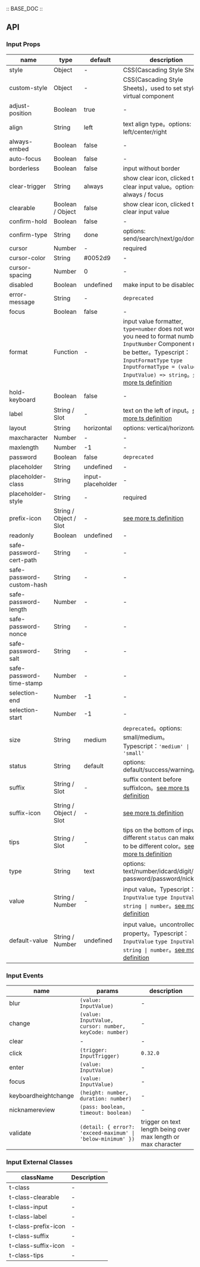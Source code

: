 :: BASE_DOC ::

## API

### Input Props

name | type | default | description | required
-- | -- | -- | -- | --
style | Object | - | CSS(Cascading Style Sheets) | N
custom-style | Object | - | CSS(Cascading Style Sheets)，used to set style on virtual component | N
adjust-position | Boolean | true | \- | N
align | String | left | text align type。options: left/center/right | N
always-embed | Boolean | false | \- | N
auto-focus | Boolean | false | \- | N
borderless | Boolean | false | input without border | N
clear-trigger | String | always | show clear icon, clicked to clear input value。options: always / focus | N
clearable | Boolean / Object | false | show clear icon, clicked to clear input value | N
confirm-hold | Boolean | false | \- | N
confirm-type | String | done | options: send/search/next/go/done | N
cursor | Number | - | required | Y
cursor-color | String | #0052d9 | \- | N
cursor-spacing | Number | 0 | \- | N
disabled | Boolean | undefined | make input to be disabled | N
error-message | String | - | `deprecated` | N
focus | Boolean | false | \- | N
format | Function | - | input value formatter, `type=number` does not work. if you need to format number, `InputNumber` Component might be better。Typescript：`InputFormatType` `type InputFormatType = (value: InputValue) => string`。[see more ts definition](https://github.com/Tencent/tdesign-miniprogram/tree/develop/src/input/type.ts) | N
hold-keyboard | Boolean | false | \- | N
label | String / Slot | - | text on the left of input。[see more ts definition](https://github.com/Tencent/tdesign-miniprogram/blob/develop/src/common/common.ts) | N
layout | String | horizontal | options: vertical/horizontal | N
maxcharacter | Number | - | \- | N
maxlength | Number | -1 | \- | N
password | Boolean | false | `deprecated` | N
placeholder | String | undefined | \- | N
placeholder-class | String | input-placeholder | \- | N
placeholder-style | String | - | required | Y
prefix-icon | String / Object / Slot | - | [see more ts definition](https://github.com/Tencent/tdesign-miniprogram/blob/develop/src/common/common.ts) | N
readonly | Boolean | undefined | \- | N
safe-password-cert-path | String | - | \- | N
safe-password-custom-hash | String | - | \- | N
safe-password-length | Number | - | \- | N
safe-password-nonce | String | - | \- | N
safe-password-salt | String | - | \- | N
safe-password-time-stamp | Number | - | \- | N
selection-end | Number | -1 | \- | N
selection-start | Number | -1 | \- | N
size | String | medium | `deprecated`。options: small/medium。Typescript：`'medium' \| 'small'` | N
status | String | default | options: default/success/warning/error | N
suffix | String / Slot | - | suffix content before suffixIcon。[see more ts definition](https://github.com/Tencent/tdesign-miniprogram/blob/develop/src/common/common.ts) | N
suffix-icon | String / Object / Slot | - | [see more ts definition](https://github.com/Tencent/tdesign-miniprogram/blob/develop/src/common/common.ts) | N
tips | String / Slot | - | tips on the bottom of input, different `status` can make tips to be different color。[see more ts definition](https://github.com/Tencent/tdesign-miniprogram/blob/develop/src/common/common.ts) | N
type | String | text | options: text/number/idcard/digit/safe-password/password/nickname | N
value | String / Number | - | input value。Typescript：`InputValue` `type InputValue = string \| number`。[see more ts definition](https://github.com/Tencent/tdesign-miniprogram/tree/develop/src/input/type.ts) | N
default-value | String / Number | undefined | input value。uncontrolled property。Typescript：`InputValue` `type InputValue = string \| number`。[see more ts definition](https://github.com/Tencent/tdesign-miniprogram/tree/develop/src/input/type.ts) | N

### Input Events

name | params | description
-- | -- | --
blur | `(value: InputValue)` | \-
change | `(value: InputValue, cursor: number, keyCode: number)` | \-
clear | \- | \-
click | `(trigger: InputTrigger)` | `0.32.0`
enter | `(value: InputValue)` | \-
focus | `(value: InputValue)` | \-
keyboardheightchange | `(height: number, duration: number)` | \-
nicknamereview | `(pass: boolean, timeout: boolean)` | \-
validate | `(detail: { error?: 'exceed-maximum' \| 'below-minimum' })` | trigger on text length being over max length or max character

### Input External Classes

className | Description
-- | --
t-class | \-
t-class-clearable | \-
t-class-input | \-
t-class-label | \-
t-class-prefix-icon | \-
t-class-suffix | \-
t-class-suffix-icon | \-
t-class-tips | \-
